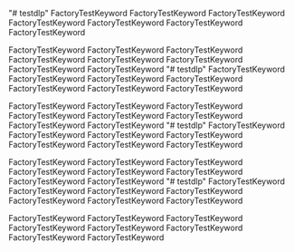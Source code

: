 "# testdlp" 
FactoryTestKeyword
FactoryTestKeyword
FactoryTestKeyword
FactoryTestKeyword
FactoryTestKeyword
FactoryTestKeyword
FactoryTestKeyword

FactoryTestKeyword
FactoryTestKeyword
FactoryTestKeyword
FactoryTestKeyword
FactoryTestKeyword
FactoryTestKeyword
FactoryTestKeyword
FactoryTestKeyword
"# testdlp" 
FactoryTestKeyword
FactoryTestKeyword
FactoryTestKeyword
FactoryTestKeyword
FactoryTestKeyword
FactoryTestKeyword
FactoryTestKeyword

FactoryTestKeyword
FactoryTestKeyword
FactoryTestKeyword
FactoryTestKeyword
FactoryTestKeyword
FactoryTestKeyword
FactoryTestKeyword
FactoryTestKeyword
"# testdlp" 
FactoryTestKeyword
FactoryTestKeyword
FactoryTestKeyword
FactoryTestKeyword
FactoryTestKeyword
FactoryTestKeyword
FactoryTestKeyword

FactoryTestKeyword
FactoryTestKeyword
FactoryTestKeyword
FactoryTestKeyword
FactoryTestKeyword
FactoryTestKeyword
FactoryTestKeyword
FactoryTestKeyword
"# testdlp" 
FactoryTestKeyword
FactoryTestKeyword
FactoryTestKeyword
FactoryTestKeyword
FactoryTestKeyword
FactoryTestKeyword
FactoryTestKeyword

FactoryTestKeyword
FactoryTestKeyword
FactoryTestKeyword
FactoryTestKeyword
FactoryTestKeyword
FactoryTestKeyword
FactoryTestKeyword
FactoryTestKeyword